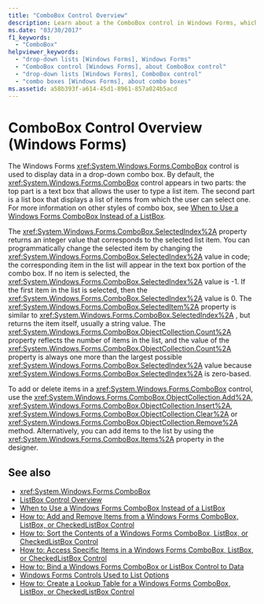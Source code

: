 ```yaml
---
title: "ComboBox Control Overview"
description: Learn about a the ComboBox control in Windows Forms, which is used to display data in a drop-down combo box.
ms.date: "03/30/2017"
f1_keywords: 
  - "ComboBox"
helpviewer_keywords: 
  - "drop-down lists [Windows Forms], Windows Forms"
  - "ComboBox control [Windows Forms], about ComboBox control"
  - "drop-down lists [Windows Forms], ComboBox control"
  - "combo boxes [Windows Forms], about combo boxes"
ms.assetid: a58b393f-a614-45d1-8961-857a024b5acd
---
```

# ComboBox Control Overview (Windows Forms)
The Windows Forms <xref:System.Windows.Forms.ComboBox> control is used to display data in a drop-down combo box. By default, the <xref:System.Windows.Forms.ComboBox> control appears in two parts: the top part is a text box that allows the user to type a list item. The second part is a list box that displays a list of items from which the user can select one. For more information on other styles of combo box, see [When to Use a Windows Forms ComboBox Instead of a ListBox](when-to-use-a-windows-forms-combobox-instead-of-a-listbox.md).  
  
 The <xref:System.Windows.Forms.ComboBox.SelectedIndex%2A> property returns an integer value that corresponds to the selected list item. You can programmatically change the selected item by changing the <xref:System.Windows.Forms.ComboBox.SelectedIndex%2A> value in code; the corresponding item in the list will appear in the text box portion of the combo box. If no item is selected, the <xref:System.Windows.Forms.ComboBox.SelectedIndex%2A> value is -1. If the first item in the list is selected, then the <xref:System.Windows.Forms.ComboBox.SelectedIndex%2A> value is 0. The <xref:System.Windows.Forms.ComboBox.SelectedItem%2A> property is similar to <xref:System.Windows.Forms.ComboBox.SelectedIndex%2A> , but returns the item itself, usually a string value. The <xref:System.Windows.Forms.ComboBox.ObjectCollection.Count%2A> property reflects the number of items in the list, and the value of the <xref:System.Windows.Forms.ComboBox.ObjectCollection.Count%2A> property is always one more than the largest possible <xref:System.Windows.Forms.ComboBox.SelectedIndex%2A> value because <xref:System.Windows.Forms.ComboBox.SelectedIndex%2A> is zero-based.  
  
 To add or delete items in a <xref:System.Windows.Forms.ComboBox> control, use the <xref:System.Windows.Forms.ComboBox.ObjectCollection.Add%2A>, <xref:System.Windows.Forms.ComboBox.ObjectCollection.Insert%2A>, <xref:System.Windows.Forms.ComboBox.ObjectCollection.Clear%2A> or <xref:System.Windows.Forms.ComboBox.ObjectCollection.Remove%2A> method. Alternatively, you can add items to the list by using the <xref:System.Windows.Forms.ComboBox.Items%2A> property in the designer.  
  
## See also

- <xref:System.Windows.Forms.ComboBox>
- [ListBox Control Overview](listbox-control-overview-windows-forms.md)
- [When to Use a Windows Forms ComboBox Instead of a ListBox](when-to-use-a-windows-forms-combobox-instead-of-a-listbox.md)
- [How to: Add and Remove Items from a Windows Forms ComboBox, ListBox, or CheckedListBox Control](add-and-remove-items-from-a-wf-combobox.md)
- [How to: Sort the Contents of a Windows Forms ComboBox, ListBox, or CheckedListBox Control](sort-the-contents-of-a-wf-combobox-listbox-or-checkedlistbox-control.md)
- [How to: Access Specific Items in a Windows Forms ComboBox, ListBox, or CheckedListBox Control](access-specific-items-in-a-wf-combobox-listbox-or-checkedlistbox.md)
- [How to: Bind a Windows Forms ComboBox or ListBox Control to Data](how-to-bind-a-windows-forms-combobox-or-listbox-control-to-data.md)
- [Windows Forms Controls Used to List Options](windows-forms-controls-used-to-list-options.md)
- [How to: Create a Lookup Table for a Windows Forms ComboBox, ListBox, or CheckedListBox Control](create-a-lookup-table-for-a-wf-combobox-listbox.md)
